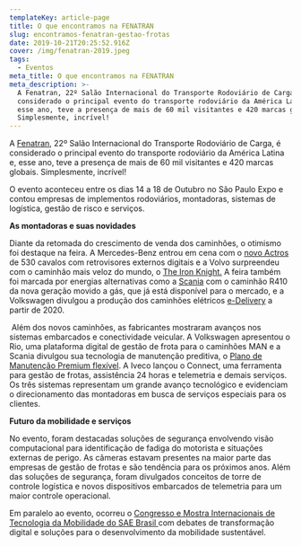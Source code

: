```yaml
---
templateKey: article-page
title: O que encontramos na FENATRAN
slug: encontramos-fenatran-gestao-frotas
date: 2019-10-21T20:25:52.916Z
cover: /img/fenatran-2019.jpeg
tags:
  - Eventos
meta_title: O que encontramos na FENATRAN
meta_description: >-
  A Fenatran, 22º Salão Internacional do Transporte Rodoviário de Carga, é
  considerado o principal evento do transporte rodoviário da América Latina e,
  esse ano, teve a presença de mais de 60 mil visitantes e 420 marcas globais.
  Simplesmente, incrível!
---
```

A [Fenatran](https://www.fenatran.com.br/), 22º Salão Internacional do Transporte Rodoviário de Carga, é considerado o principal evento do transporte rodoviário da América Latina e, esse ano, teve a presença de mais de 60 mil visitantes e 420 marcas globais. Simplesmente, incrível!

O evento aconteceu entre os dias 14 a 18 de Outubro no São Paulo Expo e contou empresas de implementos rodoviários, montadoras, sistemas de logística, gestão de risco e serviços. 

**As montadoras e suas novidades**

Diante da retomada do crescimento de venda dos caminhões, o otimismo foi destaque na feira. A Mercedes-Benz entrou em cena com o [novo Actros](https://novoactros-mercedesbenz.com.br) de 530 cavalos com retrovisores externos digitais e a Volvo surpreendeu com o caminhão mais veloz do mundo, o [The Iron Knight.](https://www.volvotrucks.com.br/pt-br/news/blog/fenatran/the-iron-knight-na-america-latina.html) A feira também foi marcada por energias alternativas como a [Scania](https://www.scania.com/) com o caminhão R410 da nova geração movido a gás, que já está disponível para o mercado, e a Volkswagen divulgou a produção dos caminhões elétricos [e-Delivery](https://www.novodelivery.com.br/) a partir de 2020.

 Além dos novos caminhões, as fabricantes mostraram avanços nos sistemas embarcados e conectividade veicular. A Volkswagen apresentou o Rio, uma plataforma digital de gestão de frota para o caminhões MAN e a Scania divulgou sua tecnologia de manutenção preditiva, o [Plano de Manutenção Premium flexível](https://www.scania.com/br/pt/home/experience-scania/news-and-events/News/archive/20181/10/default-press-release2111.html). A Iveco lançou o Connect, uma ferramenta para gestão de frotas, assistência 24 horas e telemetria e demais serviços. Os três sistemas representam um grande avanço tecnológico e evidenciam o direcionamento das montadoras em busca de serviços especiais para os clientes.

**Futuro da mobilidade e serviços**

No evento, foram destacadas soluções de segurança envolvendo visão computacional para identificação de fadiga do motorista e situações externas de perigo. As câmeras estavam presentes na maior parte das empresas de gestão de frotas e são tendência para os próximos anos. Além das soluções de segurança, foram divulgados conceitos de torre de controle logística e novos dispositivos embarcados de telemetria para um maior controle operacional.

Em paralelo ao evento, ocorreu o [Congresso e Mostra Internacionais de Tecnologia da Mobilidade do SAE Brasil ](http://portal.saebrasil.org.br/portal/evento/congresso-sae-brasil-2019)com debates de transformação digital e soluções para o desenvolvimento da mobilidade sustentável.
